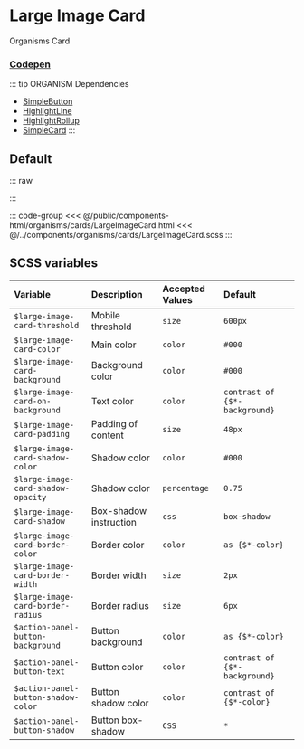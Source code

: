 # Large Image Card
<Badge type="tip">Organisms</Badge> <Badge type="info">Card</Badge>
### [Codepen](https://codepen.io/nathantaylor/pen/WOgBQN)

::: tip ORGANISM Dependencies
- [SimpleButton](/components/atoms/buttons/SimpleButton)
- [HighlightLine](/components/atoms/highlights/HighlightLine)
- [HighlightRollup](/components/atoms/highlights/HighlightRollup)
- [SimpleCard](/components/molecules/cards/SimpleCard)
:::

## Default

::: raw
<div class="dev-section">
    <!--@include: ../../public/components-html/organisms/cards/LargeImageCard.html -->
</div>
:::

::: code-group
<<< @/public/components-html/organisms/cards/LargeImageCard.html
<<< @/../components/organisms/cards/LargeImageCard.scss
:::

## SCSS variables

| Variable                            | Description            | Accepted Values | Default                       |
|:------------------------------------|:-----------------------|:----------------|:------------------------------|
| `$large-image-card-threshold`       | Mobile threshold       | `size`          | `600px`                       |
| `$large-image-card-color`           | Main color             | `color`         | `#000`                        |
| `$large-image-card-background`      | Background color       | `color`         | `#000`                        |
| `$large-image-card-on-background`   | Text color             | `color`         | `contrast of {$*-background}` |
| `$large-image-card-padding`         | Padding of content     | `size`          | `48px`                        |
| `$large-image-card-shadow-color`    | Shadow color           | `color`         | `#000`                        |
| `$large-image-card-shadow-opacity`  | Shadow color           | `percentage`    | `0.75`                        |
| `$large-image-card-shadow`          | Box-shadow instruction | `css`           | `box-shadow`                  |
| `$large-image-card-border-color`    | Border color           | `color`         | `as {$*-color}`               |
| `$large-image-card-border-width`    | Border width           | `size`          | `2px`                         |
| `$large-image-card-border-radius`   | Border radius          | `size`          | `6px`                         |
| `$action-panel-button-background`   | Button background      | `color`         | `as {$*-color}`               |
| `$action-panel-button-text`         | Button color           | `color`         | `contrast of {$*-background}` |
| `$action-panel-button-shadow-color` | Button shadow color    | `color`         | `contrast of {$*-color}`      |
| `$action-panel-button-shadow`       | Button box-shadow      | `CSS`           | `*`                           |


<style lang="scss">
@import "docs/theme.scss";

$large-image-card-color: $primary-color;

@import "components/organisms/cards/LargeImageCard.scss";
</style>